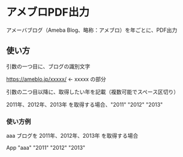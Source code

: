 # アメブロPDF出力
アメーバブログ（Ameba Blog、略称：アメブロ）を年ごとに、PDF出力

## 使い方
引数の一つ目に、ブログの識別文字

https://ameblo.jp/xxxxx/ ← xxxxx の部分

引数の二つ目以降に、取得したい年を記載（複数可能でスペース区切り）

2011年、2012年、2013年 を取得する場合、"2011" "2012" "2013"

### 使い方例
aaa ブログを 2011年、2012年、2013年 を取得する場合

App "aaa" "2011" "2012" "2013"
